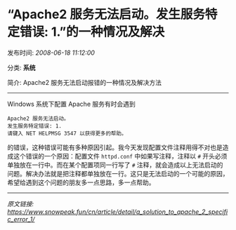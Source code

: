 # “Apache2 服务无法启动。发生服务特定错误: 1.”的一种情况及解决

发布时间: *2008-06-18 11:12:00*

分类: __系统__

简介: Apache2 服务无法启动报错的一种情况及解决方法

---------

Windows 系统下配置 Apache 服务有时会遇到

```
Apache2 服务无法启动。
发生服务特定错误: 1.
请键入 NET HELPMSG 3547 以获得更多的帮助。
```

的错误，这种错误可能有多种原因引起。我今天发现配置文件注释用得不对也是造成这个错误的一个原因：配置文件 `httpd.conf` 中如果写注释，注释以 `#` 开头必须单独放在一行中。而在某个配置项同一行写了 `#` 注释，就会造成以上无法启动的问题。解决办法就是把注释都单独放在一行。这只是无法启动的一个可能的原因，希望给遇到这个问题的朋友多一点思路，多一点帮助。


---
*原文链接: https://www.snowpeak.fun/cn/article/detail/a_solution_to_apache_2_specific_error_1/*
